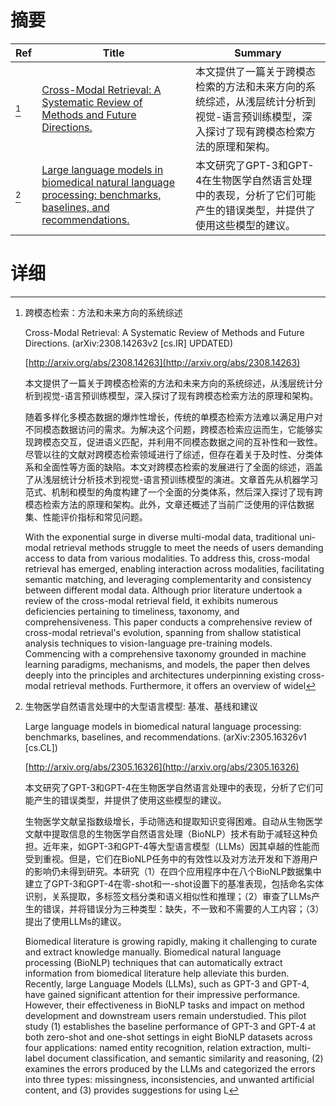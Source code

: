 # 摘要

| Ref | Title | Summary |
| --- | --- | --- |
| [^1] | [Cross-Modal Retrieval: A Systematic Review of Methods and Future Directions.](http://arxiv.org/abs/2308.14263) | 本文提供了一篇关于跨模态检索的方法和未来方向的系统综述，从浅层统计分析到视觉-语言预训练模型，深入探讨了现有跨模态检索方法的原理和架构。 |
| [^2] | [Large language models in biomedical natural language processing: benchmarks, baselines, and recommendations.](http://arxiv.org/abs/2305.16326) | 本文研究了GPT-3和GPT-4在生物医学自然语言处理中的表现，分析了它们可能产生的错误类型，并提供了使用这些模型的建议。 |

# 详细

[^1]: 跨模态检索：方法和未来方向的系统综述

    Cross-Modal Retrieval: A Systematic Review of Methods and Future Directions. (arXiv:2308.14263v2 [cs.IR] UPDATED)

    [http://arxiv.org/abs/2308.14263](http://arxiv.org/abs/2308.14263)

    本文提供了一篇关于跨模态检索的方法和未来方向的系统综述，从浅层统计分析到视觉-语言预训练模型，深入探讨了现有跨模态检索方法的原理和架构。

    

    随着多样化多模态数据的爆炸性增长，传统的单模态检索方法难以满足用户对不同模态数据访问的需求。为解决这个问题，跨模态检索应运而生，它能够实现跨模态交互，促进语义匹配，并利用不同模态数据之间的互补性和一致性。尽管以往的文献对跨模态检索领域进行了综述，但存在着关于及时性、分类体系和全面性等方面的缺陷。本文对跨模态检索的发展进行了全面的综述，涵盖了从浅层统计分析技术到视觉-语言预训练模型的演进。文章首先从机器学习范式、机制和模型的角度构建了一个全面的分类体系，然后深入探讨了现有跨模态检索方法的原理和架构。此外，文章还概述了当前广泛使用的评估数据集、性能评价指标和常见问题。

    With the exponential surge in diverse multi-modal data, traditional uni-modal retrieval methods struggle to meet the needs of users demanding access to data from various modalities. To address this, cross-modal retrieval has emerged, enabling interaction across modalities, facilitating semantic matching, and leveraging complementarity and consistency between different modal data. Although prior literature undertook a review of the cross-modal retrieval field, it exhibits numerous deficiencies pertaining to timeliness, taxonomy, and comprehensiveness. This paper conducts a comprehensive review of cross-modal retrieval's evolution, spanning from shallow statistical analysis techniques to vision-language pre-training models. Commencing with a comprehensive taxonomy grounded in machine learning paradigms, mechanisms, and models, the paper then delves deeply into the principles and architectures underpinning existing cross-modal retrieval methods. Furthermore, it offers an overview of widel
    
[^2]: 生物医学自然语言处理中的大型语言模型: 基准、基线和建议

    Large language models in biomedical natural language processing: benchmarks, baselines, and recommendations. (arXiv:2305.16326v1 [cs.CL])

    [http://arxiv.org/abs/2305.16326](http://arxiv.org/abs/2305.16326)

    本文研究了GPT-3和GPT-4在生物医学自然语言处理中的表现，分析了它们可能产生的错误类型，并提供了使用这些模型的建议。

    

    生物医学文献呈指数级增长，手动筛选和提取知识变得困难。自动从生物医学文献中提取信息的生物医学自然语言处理（BioNLP）技术有助于减轻这种负担。近年来，如GPT-3和GPT-4等大型语言模型（LLMs）因其卓越的性能而受到重视。但是，它们在BioNLP任务中的有效性以及对方法开发和下游用户的影响仍未得到研究。本研究（1）在四个应用程序中在八个BioNLP数据集中建立了GPT-3和GPT-4在零-shot和一-shot设置下的基准表现，包括命名实体识别，关系提取，多标签文档分类和语义相似性和推理；（2）审查了LLMs产生的错误，并将错误分为三种类型：缺失，不一致和不需要的人工内容；（3）提出了使用LLMs的建议。

    Biomedical literature is growing rapidly, making it challenging to curate and extract knowledge manually. Biomedical natural language processing (BioNLP) techniques that can automatically extract information from biomedical literature help alleviate this burden. Recently, large Language Models (LLMs), such as GPT-3 and GPT-4, have gained significant attention for their impressive performance. However, their effectiveness in BioNLP tasks and impact on method development and downstream users remain understudied. This pilot study (1) establishes the baseline performance of GPT-3 and GPT-4 at both zero-shot and one-shot settings in eight BioNLP datasets across four applications: named entity recognition, relation extraction, multi-label document classification, and semantic similarity and reasoning, (2) examines the errors produced by the LLMs and categorized the errors into three types: missingness, inconsistencies, and unwanted artificial content, and (3) provides suggestions for using L
    

